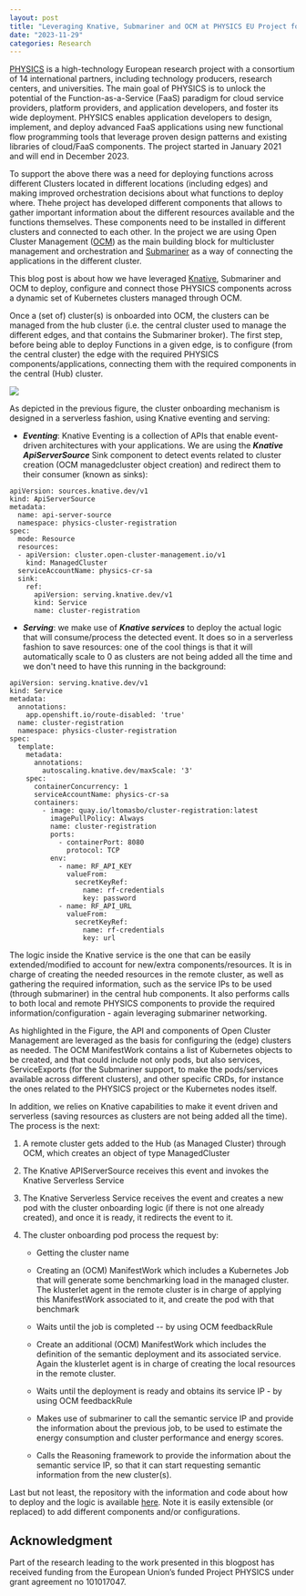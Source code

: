 ```yaml
---
layout: post
title: "Leveraging Knative, Submariner and OCM at PHYSICS EU Project for multicluster orchestration"
date: "2023-11-29"
categories: Research
---
```


[PHYSICS](https://physics-faas.eu/) is a high-technology European research project with a consortium of 14 international partners, including technology producers, research centers, and universities. The main goal of PHYSICS is to unlock the potential of the Function-as-a-Service (FaaS) paradigm for cloud service providers, platform providers, and application developers, and foster its wide deployment. PHYSICS enables application developers to design, implement, and deploy advanced FaaS applications using new functional flow programming tools that leverage proven design patterns and existing libraries of cloud/FaaS components. The project started in January 2021 and will end in December 2023.

To support the above there was a need for deploying functions across different Clusters located in different locations (including edges) and making improved orchestration decisions about what functions to deploy where. Thehe project has developed different components that allows to gather important information about the different resources available and the functions themselves. These components need to be installed in different clusters and connected to each other. In the project we are using Open Cluster Management ([OCM](https://open-cluster-management.io/)) as the main building block for multicluster management and orchestration and [Submariner](https://submariner.io/) as a way of connecting the applications in the different cluster.

This blog post is about how we have leveraged [Knative](https://knative.dev/docs/), Submariner and OCM to deploy, configure and connect those PHYSICS components across a dynamic set of Kubernetes clusters managed through OCM.

Once a (set of) cluster(s) is onboarded into OCM, the clusters can be managed from the hub cluster (i.e. the central cluster used to manage the different edges, and that contains the Submariner broker). The first step, before being able to deploy Functions in a given edge, is to configure (from the central cluster) the edge with the required PHYSICS components/applications, connecting them with the required components in the central (Hub) cluster.

![](https://ltomasbo.files.wordpress.com/2023/11/screenshot-from-2023-09-06-14-14-49.png?w=1024)

As depicted in the previous figure, the cluster onboarding mechanism is designed in a serverless fashion, using Knative eventing and serving:

- **_Eventing_**: Knative Eventing is a collection of APIs that enable event-driven architectures with your applications. We are using the **_Knative ApiServerSource_** Sink component to detect events related to cluster creation (OCM managedcluster object creation) and redirect them to their consumer (known as sinks):

```
apiVersion: sources.knative.dev/v1
kind: ApiServerSource
metadata:
  name: api-server-source
  namespace: physics-cluster-registration
spec:
  mode: Resource
  resources:
  - apiVersion: cluster.open-cluster-management.io/v1
    kind: ManagedCluster
  serviceAccountName: physics-cr-sa
  sink:
    ref:
      apiVersion: serving.knative.dev/v1
      kind: Service
      name: cluster-registration
```

- **_Serving_**: we make use of **_Knative services_** to deploy the actual logic that will consume/process the detected event. It does so in a serverless fashion to save resources: one of the cool things is that it will automatically scale to 0 as clusters are not being added all the time and we don't need to have this running in the background:

```
apiVersion: serving.knative.dev/v1
kind: Service
metadata:
  annotations:
    app.openshift.io/route-disabled: 'true'
  name: cluster-registration
  namespace: physics-cluster-registration
spec:
  template:
    metadata:
      annotations:
        autoscaling.knative.dev/maxScale: '3'
    spec:
      containerConcurrency: 1
      serviceAccountName: physics-cr-sa
      containers:
        - image: quay.io/ltomasbo/cluster-registration:latest
          imagePullPolicy: Always
          name: cluster-registration
          ports:
            - containerPort: 8080
              protocol: TCP
          env:
            - name: RF_API_KEY
              valueFrom:
                secretKeyRef:
                  name: rf-credentials
                  key: password
            - name: RF_API_URL
              valueFrom:
                secretKeyRef:
                  name: rf-credentials
                  key: url
```

The logic inside the Knative service is the one that can be easily extended/modified to account for new/extra components/resources. It is in charge of creating the needed resources in the remote cluster, as well as gathering the required information, such as the service IPs to be used (through submariner) in the central hub components. It also performs calls to both local and remote PHYSICS components to provide the required information/configuration - again leveraging submariner networking.

As highlighted in the Figure, the API and components of Open Cluster Management are leveraged as the basis for configuring the (edge) clusters as needed. The OCM ManifestWork contains a list of Kubernetes objects to be created, and that could include not only pods, but also services, ServiceExports (for the Submariner support, to make the pods/services available across different clusters), and other specific CRDs, for instance the ones related to the PHYSICS project or the Kubernetes nodes itself.

In addition, we relies on Knative capabilities to make it event driven and serverless (saving resources as clusters are not being added all the time). The process is the next:

1. A remote cluster gets added to the Hub (as Managed Cluster) through OCM, which creates an object of type ManagedCluster

2. The Knative APIServerSource receives this event and invokes the Knative Serverless Service

3. The Knative Serverless Service receives the event and creates a new pod with the cluster onboarding logic (if there is not one already created), and once it is ready, it redirects the event to it.

4. The cluster onboarding pod process the request by:
    - Getting the cluster name
    
    - Creating an (OCM) ManifestWork which includes a Kubernetes Job that will generate some benchmarking load in the managed cluster. The klusterlet agent in the remote cluster is in charge of applying this ManifestWork associated to it, and create the pod with that benchmark
    
    - Waits until the job is completed -- by using OCM feedbackRule
    
    - Create an additional (OCM) ManifestWork which includes the definition of the semantic deployment and its associated service. Again the klusterlet agent is in charge of creating the local resources in the remote cluster.
    
    - Waits until the deployment is ready and obtains its service IP - by using OCM feedbackRule
    
    - Makes use of submariner to call the semantic service IP and provide the information about the previous job, to be used to estimate the energy consumption and cluster performance and energy scores.
    
    - Calls the Reasoning framework to provide the information about the semantic service IP, so that it can start requesting semantic information from the new cluster(s).

Last but not least, the repository with the information and code about how to deploy and the logic is available [here](https://github.com/physics-faas/physics-cluster-registration). Note it is easily extensible (or replaced) to add different components and/or configurations.

## Acknowledgment

Part of the research leading to the work presented in this blogpost has received funding from the European Union’s funded Project PHYSICS under grant agreement no 101017047.